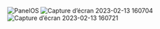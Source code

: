 ![PanelOS](https://user-images.githubusercontent.com/46538211/209328027-e06e22ed-f7f5-4e17-ba49-561de13d51ce.png)
![Capture d’écran 2023-02-13 160704](https://user-images.githubusercontent.com/46538211/218495256-eef762b2-c62e-47a0-883b-2482812b2875.png)
![Capture d’écran 2023-02-13 160721](https://user-images.githubusercontent.com/46538211/218495304-c14043e0-35e9-4787-8bf2-1268ad1fa542.png)
